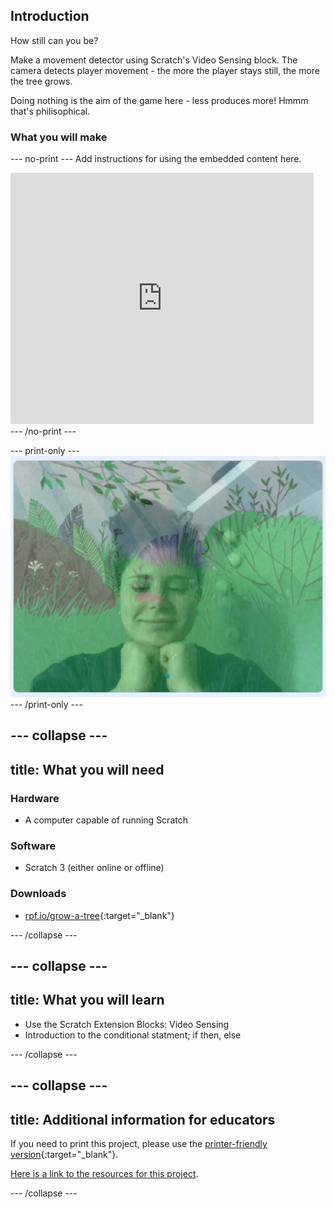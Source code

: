 ## Introduction

How still can you be?

Make a movement detector using Scratch's Video Sensing block. The camera detects player movement - the more the player stays still, the more the tree grows.

Doing nothing is the aim of the game here - less produces more! Hmmm that's philisophical.

### What you will make

--- no-print ---
Add instructions for using the embedded content here.

<div class="scratch-preview">
  <iframe allowtransparency="true" width="485" height="402" src="https://scratch.mit.edu/projects/embed/396479175/autostart=false" frameborder="0"></iframe>
</div>
--- /no-print ---

--- print-only ---
![Complete project](images/stillness.png)
--- /print-only ---

--- collapse ---
---
title: What you will need
---
### Hardware

+ A computer capable of running Scratch

### Software

+ Scratch 3 (either online or offline)

### Downloads

+ [rpf.io/grow-a-tree](http://rpf.io/grow-a-tree){:target="_blank"}

--- /collapse ---

--- collapse ---
---
title: What you will learn
---

+ Use the Scratch Extension Blocks: Video Sensing
+ Introduction to the conditional statment; if then, else

--- /collapse ---

--- collapse ---
---
title: Additional information for educators
---

If you need to print this project, please use the [printer-friendly version](https://projects.raspberrypi.org/en/projects/project-name/print){:target="_blank"}.

[Here is a link to the resources for this project](http://rpf.io/project-name-go).

--- /collapse ---
